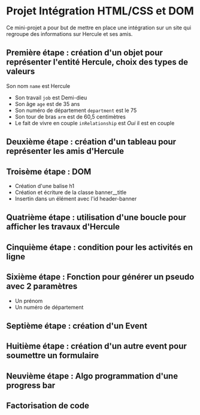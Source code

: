 # Projet Intégration HTML/CSS et DOM

Ce mini-projet a pour but de mettre en place une intégration sur un site qui regroupe des informations sur Hercule et ses amis.

## Première étape : création d'un objet pour représenter l'entité Hercule, choix des types de valeurs
  Son nom `name` est Hercule
  - Son travail `job` est Demi-dieu
  - Son âge `age` est de 35 ans
  - Son numéro de département `department` est le 75
  - Son tour de bras `arm` est de 60,5 centimètres
  - Le fait de vivre en couple `inRelationship` est _Oui_ il est en couple


## Deuxième étape : création d'un tableau pour représenter les amis d'Hercule


## Troisème étape : DOM
  - Création d'une balise h1
  - Création et écriture de la classe banner__title
  - Insertin dans un élément avec l'id header-banner


## Quatrième étape : utilisation d'une boucle pour afficher les travaux d'Hercule


## Cinquième étape : condition pour les activités en ligne


## Sixième étape : Fonction pour générer un pseudo avec 2 paramètres 
  - Un prénom
  - Un numéro de département


## Septième étape : création d'un Event


## Huitième étape : création d'un autre event pour soumettre un formulaire

## Neuvième étape : Algo programmation d'une progress bar

## Factorisation de code
